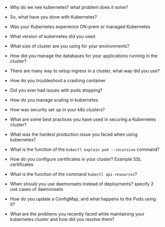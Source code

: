 - Why do we nee kubernetes? what problem does it solve?
- So, what have you done with Kubernetes?
- Was your Kubernetes experience ON-prem or managed Kubernetes
- What version of kubernetes did you used
- What size of cluster are you using for your environments?
- How did you manage the databases for your applications running in the cluster?
- There are many way to setup ingress in a cluster, what way did you use?

- How do you troubleshoot a crashing container
- Did you ever had issues with pods stopping?
- How do you manage scaling in kubernetes
- How was security set up in your k8s clusters?
- What are some best practices you have used in securing a Kubernetes cluster?
- What was the hardest production issue you faced when using kubernetes?
- What is the function of the `kubectl explain pod --recursive` command?
- How do you configure certificates in your cluster? Example SSL certificates
- What is the function of the command `kubectl api-resources`?
- When should you use daemonsets instead of deployments? specify 2 use cases of daemonsets
- How do you update a ConfigMap, and what happens to the Pods using it?
- What are the problems you recently faced while maintaining your kubernetes cluster and how did you resolve them?